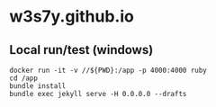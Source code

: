 # w3s7y.github.io

## Local run/test (windows)
```shell
docker run -it -v //${PWD}:/app -p 4000:4000 ruby
cd /app
bundle install
bundle exec jekyll serve -H 0.0.0.0 --drafts
```
